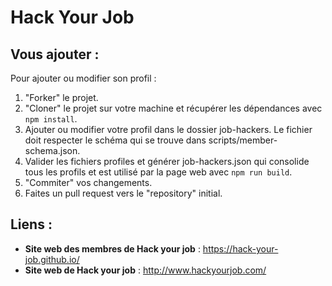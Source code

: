 Hack Your Job
=============

Vous ajouter :
-------------

Pour ajouter ou modifier son profil :

1. "Forker" le projet.
2. "Cloner" le projet sur votre machine et récupérer les dépendances avec `npm install`.
3. Ajouter ou modifier votre profil dans le dossier job-hackers. Le fichier doit respecter le schéma qui se trouve dans scripts/member-schema.json.
4. Valider les fichiers profiles et générer job-hackers.json qui consolide tous les profils et est utilisé par la page web avec `npm run build`.
5. "Commiter" vos changements.
6. Faites un pull request vers le "repository" initial.

Liens :
-------

* **Site web des membres de Hack your job** : <https://hack-your-job.github.io/>
* **Site web de Hack your job** : <http://www.hackyourjob.com/>

